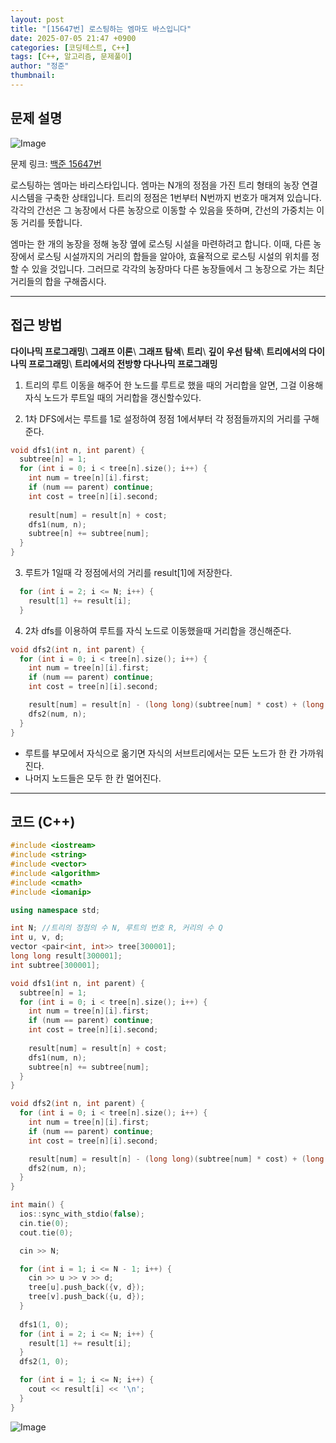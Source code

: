 ```yaml
---
layout: post
title: "[15647번] 로스팅하는 엠마도 바스입니다"
date: 2025-07-05 21:47 +0900
categories: [코딩테스트, C++]
tags: [C++, 알고리즘, 문제풀이]
author: "정준"
thumbnail: 
---
```


## 문제 설명

![Image](https://github.com/user-attachments/assets/04b7c4c1-92e3-482c-bb1e-17ebf04d7d72)

문제 링크: [백준 15647번](https://www.acmicpc.net/problem/15647)

로스팅하는 엠마는 바리스타입니다. 엠마는 N개의 정점을 가진 트리 형태의 농장 연결 시스템을 구축한 상태입니다. 트리의 정점은 1번부터 N번까지 번호가 매겨져 있습니다. 각각의 간선은 그 농장에서 다른 농장으로 이동할 수 있음을 뜻하며, 간선의 가중치는 이동 거리를 뜻합니다.

엠마는 한 개의 농장을 정해 농장 옆에 로스팅 시설을 마련하려고 합니다. 이때, 다른 농장에서 로스팅 시설까지의 거리의 합들을 알아야, 효율적으로 로스팅 시설의 위치를 정할 수 있을 것입니다. 그러므로 각각의 농장마다 다른 농장들에서 그 농장으로 가는 최단 거리들의 합을 구해줍시다.

---

## 접근 방법

**다이나믹 프로그래밍**\\
**그래프 이론**\\
**그래프 탐색**\\
**트리**\\
**깊이 우선 탐색**\\
**트리에서의 다이나믹 프로그래밍**\\
**트리에서의 전방향 다나나믹 프로그래밍**

1. 트리의 루트 이동을 해주어 한 노드를 루트로 했을 때의 거리합을 알면, 그걸 이용해 자식 노드가 루트일 때의 거리합을 갱신할수있다.

2. 1차 DFS에서는 루트를 1로 설정하여 정점 1에서부터 각 정점들까지의 거리를 구해준다.

```cpp
void dfs1(int n, int parent) {
  subtree[n] = 1;
  for (int i = 0; i < tree[n].size(); i++) {
    int num = tree[n][i].first;
    if (num == parent) continue;
    int cost = tree[n][i].second;
    
    result[num] = result[n] + cost;
    dfs1(num, n);
    subtree[n] += subtree[num];
  }
}
```

3. 루트가 1일때 각 정점에서의 거리를 result[1]에 저장한다.

```cpp
  for (int i = 2; i <= N; i++) {
    result[1] += result[i];
  }
```

4. 2차 dfs를 이용하여 루트를 자식 노드로 이동했을때 거리합을 갱신해준다.

```cpp
void dfs2(int n, int parent) {
  for (int i = 0; i < tree[n].size(); i++) {
    int num = tree[n][i].first;
    if (num == parent) continue;
    int cost = tree[n][i].second;

    result[num] = result[n] - (long long)(subtree[num] * cost) + (long long)((N - subtree[num]) * cost);
    dfs2(num, n);
  }
}
```

- 루트를 부모에서 자식으로 옮기면 자식의 서브트리에서는 모든 노드가 한 칸 가까워 진다.
- 나머지 노드들은 모두 한 칸 멀어진다. 

---

## 코드 (C++)

```cpp
#include <iostream>
#include <string>
#include <vector>
#include <algorithm>
#include <cmath>
#include <iomanip>

using namespace std;

int N; //트리의 정점의 수 N, 루트의 번호 R, 커리의 수 Q
int u, v, d;
vector <pair<int, int>> tree[300001];
long long result[300001];
int subtree[300001];

void dfs1(int n, int parent) {
  subtree[n] = 1;
  for (int i = 0; i < tree[n].size(); i++) {
    int num = tree[n][i].first;
    if (num == parent) continue;
    int cost = tree[n][i].second;
    
    result[num] = result[n] + cost;
    dfs1(num, n);
    subtree[n] += subtree[num];
  }
}

void dfs2(int n, int parent) {
  for (int i = 0; i < tree[n].size(); i++) {
    int num = tree[n][i].first;
    if (num == parent) continue;
    int cost = tree[n][i].second;

    result[num] = result[n] - (long long)(subtree[num] * cost) + (long long)((N - subtree[num]) * cost);
    dfs2(num, n);
  }
}

int main() {
  ios::sync_with_stdio(false);
  cin.tie(0);
  cout.tie(0);

  cin >> N;

  for (int i = 1; i <= N - 1; i++) {
    cin >> u >> v >> d;
    tree[u].push_back({v, d});
    tree[v].push_back({u, d});
  }
  
  dfs1(1, 0);
  for (int i = 2; i <= N; i++) {
    result[1] += result[i];
  }
  dfs2(1, 0);

  for (int i = 1; i <= N; i++) {
    cout << result[i] << '\n';
  }
}


```

![Image](https://github.com/user-attachments/assets/56a83c38-c8e2-4e50-a6db-f0ea3bd36516)